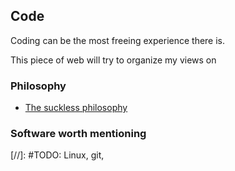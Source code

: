 ## Code

Coding can be the most freeing experience there is.

This piece of web will try to organize my views on

### Philosophy

- [The suckless philosophy](articles/code/suckless.html)

### Software worth mentioning

[//]: #TODO: Linux, git,
###
